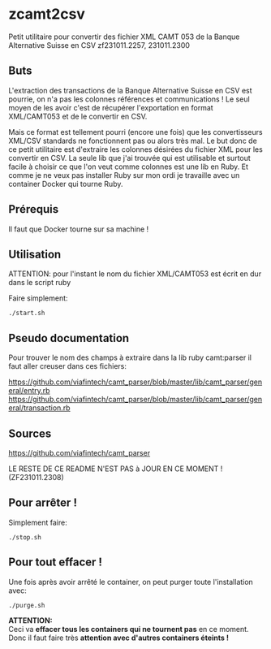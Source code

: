 # zcamt2csv
Petit utilitaire pour convertir des fichier XML CAMT 053 de la Banque Alternative Suisse en CSV
zf231011.2257, 231011.2300


## Buts
L'extraction des transactions de la Banque Alternative Suisse en CSV est pourrie, on n'a pas les colonnes références et communications !
Le seul moyen de les avoir c'est de récupérer l'exportation en format XML/CAMT053 et de le convertir en CSV.

Mais ce format est tellement pourri (encore une fois) que les convertisseurs XML/CSV standards ne fonctionnent pas ou alors très mal.
Le but donc de ce petit utilitaire est d'extraire les colonnes désirées du fichier XML pour les convertir en CSV.
La seule lib que j'ai trouvée qui est utilisable et surtout facile à choisir ce que l'on veut comme colonnes est une lib en Ruby.
Et comme je ne veux pas installer Ruby sur mon ordi je travaille avec un container Docker qui tourne Ruby.

## Prérequis
Il faut que Docker tourne sur sa machine !


## Utilisation
ATTENTION: pour l'instant le nom du fichier XML/CAMT053 est écrit en dur dans le script ruby

Faire simplement:

  ```
  ./start.sh
  ```

## Pseudo documentation
Pour trouver le nom des champs à extraire dans la lib ruby camt:parser il faut aller creuser dans ces fichiers:

https://github.com/viafintech/camt_parser/blob/master/lib/camt_parser/general/entry.rb
https://github.com/viafintech/camt_parser/blob/master/lib/camt_parser/general/transaction.rb


## Sources
https://github.com/viafintech/camt_parser







LE RESTE DE CE README N'EST PAS à JOUR EN CE MOMENT !  (ZF231011.2308)

## Pour arrêter !
Simplement faire:
  ```
  ./stop.sh
  ```

## Pour tout effacer !
Une fois après avoir arrêté le container, on peut purger toute l'installation avec:
  ```
  ./purge.sh
  ```
**ATTENTION:**<br>
Ceci va **effacer tous les containers qui ne tournent pas** en ce moment.<br>
Donc il faut faire très **attention avec d'autres containers éteints !**


